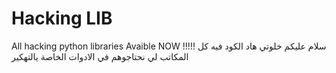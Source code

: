 # Hacking LIB
All hacking python libraries Avaible NOW !!!!! 
سلام عليكم خلوتي 
هاد الكود فيه كل المكاتب لي نحتاجوهم في الادوات الخاصة يالتهكير
